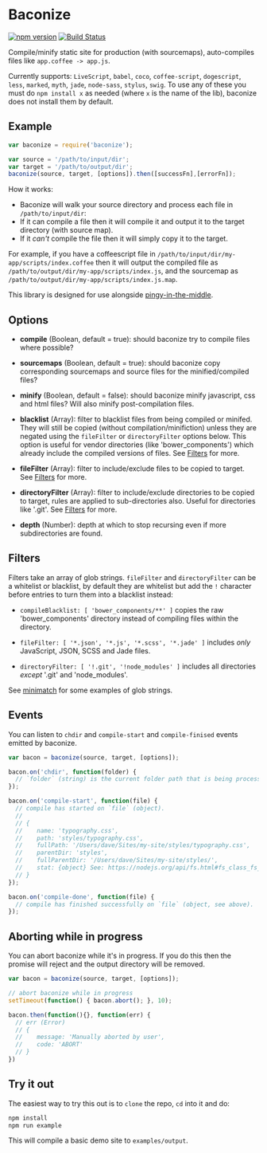 Baconize
========

[![npm version](https://badge.fury.io/js/baconize.svg)](https://badge.fury.io/js/baconize)
[![Build Status](https://travis-ci.org/davej/baconize.svg?branch=master)](https://travis-ci.org/davej/baconize)

Compile/minify static site for production (with sourcemaps), auto-compiles files like `app.coffee -> app.js`.

Currently supports: `LiveScript`, `babel`, `coco`, `coffee-script`, `dogescript`, `less`, `marked`, `myth`, `jade`, `node-sass`, `stylus`, `swig`. To use any of these you must do `npm install x` as needed (where `x` is the name of the lib), baconize does not install them by default.

Example
-------

```javascript
var baconize = require('baconize');

var source = '/path/to/input/dir';
var target = '/path/to/output/dir';
baconize(source, target, [options]).then([successFn],[errorFn]);
```

How it works:
  * Baconize will walk your source directory and process each file in `/path/to/input/dir`:
  * If it can compile a file then it will compile it and output it to the target directory (with source map).
  * If it *can't* compile the file then it will simply copy it to the target.

For example, if you have a coffeescript file in `/path/to/input/dir/my-app/scripts/index.coffee` then it will output the compiled file as `/path/to/output/dir/my-app/scripts/index.js`, and the sourcemap as `/path/to/output/dir/my-app/scripts/index.js.map`.

This library is designed for use alongside [pingy-in-the-middle](https://github.com/davej/piggy-in-the-middle).


Options
-------

- **compile** (Boolean, default = true): should baconize try to compile files where possible?

- **sourcemaps** (Boolean, default = true): should baconize copy corresponding sourcemaps and source files for the minified/compiled files?

- **minify** (Boolean, default = false): should baconize minify javascript, css and html files? Will also minify post-compilation files.

- **blacklist** (Array): filter to blacklist files from being compiled or minifed. They will still be copied (without compilation/minifiction) unless they are negated using the `fileFilter` or `directoryFilter` options below. This option is useful for vendor directories (like 'bower_components') which already include the compiled versions of files. See [Filters](#filters) for more.

- **fileFilter** (Array): filter to include/exclude files to be copied to target. See [Filters](#filters) for more.

- **directoryFilter** (Array): filter to include/exclude directories to be copied to target, rules are applied to sub-directories also. Useful for directories like '.git'. See [Filters](#filters) for more.

- **depth** (Number): depth at which to stop recursing even if more subdirectories are found.


Filters
-------

Filters take an array of glob strings. `fileFilter` and `directoryFilter` can be a whitelist or blacklist, by default they are whitelist but add the `!` character before entries to turn them into a blacklist instead:

* `compileBlacklist: [ 'bower_components/**' ]` copies the raw 'bower_components' directory instead of compiling files within the directory.

* `fileFilter: [ '*.json', '*.js', '*.scss', '*.jade' ]` includes *only* JavaScript, JSON, SCSS and Jade files.

* `directoryFilter: [ '!.git', '!node_modules' ]` includes all directories *except* '.git' and 'node_modules'.

See [minimatch](https://github.com/isaacs/minimatch) for some examples of glob strings.


Events
------

You can listen to `chdir` and `compile-start` and `compile-finised` events emitted by baconize.
```javascript
var bacon = baconize(source, target, [options]);

bacon.on('chdir', function(folder) {
  // `folder` (string) is the current folder path that is being processed by baconize
});

bacon.on('compile-start', function(file) {
  // compile has started on `file` (object).
  //
  // {
  //    name: 'typography.css',
  //    path: 'styles/typography.css',
  //    fullPath: '/Users/dave/Sites/my-site/styles/typography.css',
  //    parentDir: 'styles',
  //    fullParentDir: '/Users/dave/Sites/my-site/styles/',
  //    stat: {object} See: https://nodejs.org/api/fs.html#fs_class_fs_stats
  // }
});

bacon.on('compile-done', function(file) {
  // compile has finished successfully on `file` (object, see above).
});
```

Aborting while in progress
--------------------------

You can abort baconize while it's in progress.
If you do this then the promise will reject and the output directory will be removed.

```javascript
var bacon = baconize(source, target, [options]);

// abort baconize while in progress
setTimeout(function() { bacon.abort(); }, 10);

bacon.then(function(){}, function(err) {
  // err (Error)
  // {
  //    message: 'Manually aborted by user',
  //    code: 'ABORT'
  // }
})
```

Try it out
----------
The easiest way to try this out is to `clone` the repo, `cd` into it and do:

```sh
npm install
npm run example
```

This will compile a basic demo site to `examples/output`.
